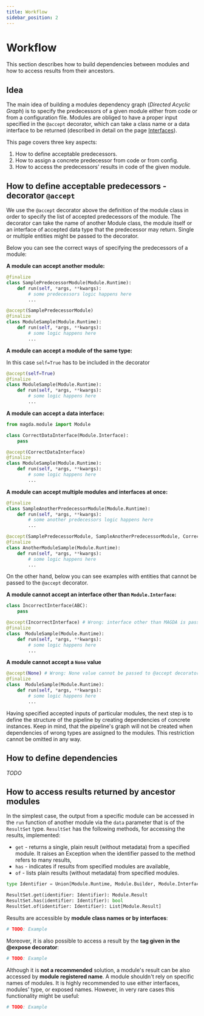 ```yaml
---
title: Workflow
sidebar_position: 2
---
```


# Workflow

This section describes how to build dependencies between modules and how to access results from their ancestors. 

## Idea

The main idea of building a modules dependency graph (*Directed Acyclic Graph*) is to specify the predecessors of a given module either from code or from a configuration file. Modules are obliged to have a proper input specified in the `@accept` decorator, which can take a class name or a data interface to be returned (described in detail on the page [Interfaces](./interfaces.md)). 

This page covers three key aspects:
 
1. How to define acceptable predecessors.
2. How to assign a concrete predecessor from code or from config.
3. How to access the predecessors' results in code of the given module.
 

## How to define acceptable predecessors - decorator `@accept`

We use the `@accept` decorator above the definition of the module class in order to specify the list of accepted predecessors of the module. The decorator can take the name of another Module class, the module itself or an interface of accepted data type that the predecessor may return. Single or multiple entities might be passed to the decorator. 

Below you can see the correct ways of specifying the predecessors of a module: 

**A module can accept another module:**

```python
@finalize
class SamplePredecessorModule(Module.Runtime):
    def run(self, *args, **kwargs):
        # some predecessors logic happens here
        ...

@accept(SamplePredecessorModule)
@finalize
class ModuleSample(Module.Runtime):
    def run(self, *args, **kwargs):
        # some logic happens here
        ...
```

**A module can accept a module of the same type:**

In this case `self=True` has to be included in the decorator

```python
@accept(self=True)
@finalize
class ModuleSample(Module.Runtime):
    def run(self, *args, **kwargs):
        # some logic happens here
        ...
```

**A module can accept a data interface:**

```python
from magda.module import Module

class CorrectDataInterface(Module.Interface):
    pass

@accept(CorrectDataInterface)
@finalize
class ModuleSample(Module.Runtime):
    def run(self, *args, **kwargs):
        # some logic happens here
        ...
```

**A module can accept multiple modules and interfaces at once:**
```python
@finalize
class SampleAnotherPredecessorModule(Module.Runtime):
    def run(self, *args, **kwargs):
        # some another predecessors logic happens here
        ...

@accept(SamplePredecessorModule, SampleAnotherPredecessorModule, CorrectDataInterface)
@finalize
class AnotherModuleSample(Module.Runtime):
    def run(self, *args, **kwargs):
        # some logic happens here
        ...
```

On the other hand, below you can see examples with entities that cannot be passed to the `@accept` decorator.

**A module cannot accept an interface other than `Module.Interface`:**
```python
class IncorrectInterface(ABC):
    pass

@accept(IncorrectInterface) # Wrong: interface other than MAGDA is passed
@finalize
class  ModuleSample(Module.Runtime):
    def run(self, *args, **kwargs):
        # some logic happens here
        ...
```

**A module cannot accept a `None` value**
```python
@accept(None) # Wrong: None value cannot be passed to @accept decorator
@finalize
class  ModuleSample(Module.Runtime):
    def run(self, *args, **kwargs):
        # some logic happens here
        ...
```

Having specified accepted inputs of particular modules, the next step is to define the structure of the pipeline by creating dependencies of concrete instances. Keep in mind, that the pipeline's graph will not be created when dependencies of wrong types are assigned to the modules. This restriction cannot be omitted in any way. 


## How to define dependencies

*TODO*


##  How to access results returned by ancestor modules

In the simplest case, the output from a specific module can be accessed in the `run` function of another module via the `data` parameter that is of the `ResultSet` type. `ResultSet` has the following methods, for accessing the results, implemented:

- `get` - returns a single, plain result (without metadata) from a specified module. It raises an Exception when the identifier passed to the method refers to many results,
- `has` - indicates if results from specified modules are available,
- `of` - lists plain results (without metadata) from specified modules.

```python
type Identifier = Union[Module.Runtime, Module.Builder, Module.Interface]

ResultSet.get(identifier: Identifier): Module.Result
ResultSet.has(identifier: Identifier): bool
ResultSet.of(identifier: Identifier): List[Module.Result]
```

Results are accessible by **module class names or by interfaces**: 

```python
# TODO: Example
```


Moreover, it is also possible to access a result by the **tag given in the @expose decorator**:

```python
# TODO: Example
```


Although it is **not a recommended** solution, a module's result can be also accessed by **module registered name**. A module shouldn't rely on specific names of modules. It is highly recommended to use either interfaces, modules' type, or exposed names. However, in very rare cases this functionality might be useful:

```python
# TODO: Example
```
